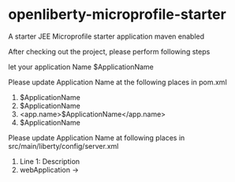 # openliberty-microprofile-starter
A starter JEE Microprofile starter application maven enabled


After checking out the project, please perform following steps

let your application Name $ApplicationName

Please update Application Name at the following places in pom.xml

1. <artifactId>$ApplicationName</artifactId>
2. <name>$ApplicationName</name>
3. <app.name>$ApplicationName</app.name>
4. <finalName>$ApplicationName</finalName>


Please update Application Name at following places in src/main/liberty/config/server.xml
1. Line 1: Description
2. webApplication -> <webApplication id="$ApplicationName" location="$ApplicationName.war" contextRoot="${app.context.root}" />
